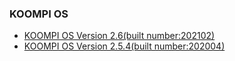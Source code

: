 ### KOOMPI OS
- [KOOMPI OS Version 2.6(built number:202102)](/en/New_Release/KOOMPI_version_2.6.md)  
- [KOOMPI OS Version 2.5.4(built number:202004)](/en/New_Release/KOOMPI_version_254.md)  
<!---- [KOOMPI OS Version 2.6(built number:202102)]()  

